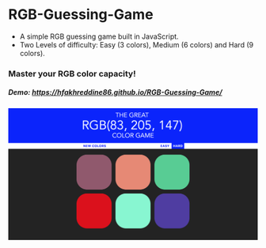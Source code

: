 # RGB-Guessing-Game

* A simple RGB guessing game built in JavaScript.
* Two Levels of difficulty: Easy (3 colors), Medium (6 colors) and Hard (9 colors).

### Master your RGB color capacity!

##### Demo: https://hfakhreddine86.github.io/RGB-Guessing-Game/

![Node](rgb.png)
